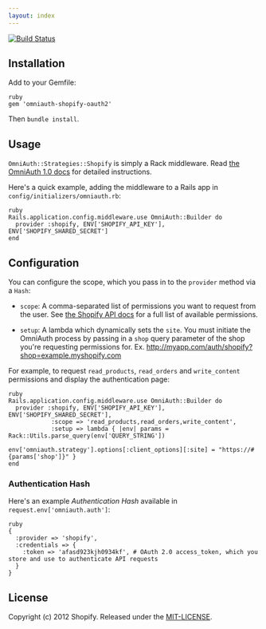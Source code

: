 ```yaml
---
layout: index
---
```


[![Build Status](https://api.travis-ci.org/Shopify/omniauth-shopify-oauth2.png?branch=master)](http://travis-ci.org/Shopify/omniauth-shopify-oauth2)

## Installation

Add to your Gemfile:

	ruby
	gem 'omniauth-shopify-oauth2'

Then `bundle install`.

## Usage

`OmniAuth::Strategies::Shopify` is simply a Rack middleware. Read [the OmniAuth 1.0 docs](https://github.com/intridea/omniauth) for detailed instructions.

Here's a quick example, adding the middleware to a Rails app in `config/initializers/omniauth.rb`:

	ruby
	Rails.application.config.middleware.use OmniAuth::Builder do
	  provider :shopify, ENV['SHOPIFY_API_KEY'], ENV['SHOPIFY_SHARED_SECRET']
	end

## Configuration

You can configure the scope, which you pass in to the `provider` method via a `Hash`:

* `scope`: A comma-separated list of permissions you want to request from the user. See [the Shopify API docs](http://docs.shopify.com/api/tutorials/oauth) for a full list of available permissions.

* `setup`: A lambda which dynamically sets the `site`. You must initiate the OmniAuth process by passing in a `shop` query parameter of the shop you're requesting permissions for. Ex. http://myapp.com/auth/shopify?shop=example.myshopify.com

For example, to request `read_products`, `read_orders` and `write_content` permissions and display the authentication page:

	ruby
	Rails.application.config.middleware.use OmniAuth::Builder do
	  provider :shopify, ENV['SHOPIFY_API_KEY'], ENV['SHOPIFY_SHARED_SECRET'],
	            :scope => 'read_products,read_orders,write_content',
	            :setup => lambda { |env| params = Rack::Utils.parse_query(env['QUERY_STRING'])
	                                     env['omniauth.strategy'].options[:client_options][:site] = "https://#{params['shop']}" }
	end

### Authentication Hash

Here's an example *Authentication Hash* available in `request.env['omniauth.auth']`:

	ruby
	{
	  :provider => 'shopify',
	  :credentials => {
	    :token => 'afasd923kjh0934kf', # OAuth 2.0 access_token, which you store and use to authenticate API requests
	  }
	}

## License

Copyright (c) 2012 Shopify. Released under the [MIT-LICENSE](http://opensource.org/licenses/MIT).